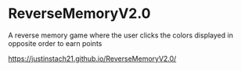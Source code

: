 # ReverseMemoryV2.0
A reverse memory game where the user clicks the colors displayed in opposite order to earn points

https://justinstach21.github.io/ReverseMemoryV2.0/
